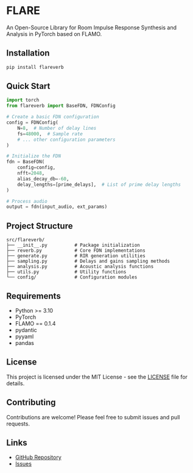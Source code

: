 # FLARE

An Open-Source Library for Room Impulse Response Synthesis and Analysis in PyTorch based on FLAMO.

## Installation

```bash
pip install flareverb
```

## Quick Start

```python
import torch
from flareverb import BaseFDN, FDNConfig

# Create a basic FDN configuration
config = FDNConfig(
    N=8,  # Number of delay lines
    fs=48000,  # Sample rate
    # ... other configuration parameters
)

# Initialize the FDN
fdn = BaseFDN(
    config=config,
    nfft=2048,
    alias_decay_db=-60,
    delay_lengths=[prime_delays],  # List of prime delay lengths
)

# Process audio
output = fdn(input_audio, ext_params)
```

## Project Structure

```
src/flareverb/
├── __init__.py          # Package initialization
├── reverb.py            # Core FDN implementations
├── generate.py          # RIR generation utilities
├── sampling.py          # Delays and gains sampling methods
├── analysis.py          # Acoustic analysis functions
├── utils.py             # Utility functions
└── config/              # Configuration modules
```

## Requirements

- Python >= 3.10
- PyTorch
- FLAMO == 0.1.4
- pydantic
- pyyaml
- pandas

## License

This project is licensed under the MIT License - see the [LICENSE](LICENSE) file for details.

## Contributing

Contributions are welcome! Please feel free to submit issues and pull requests.

## Links

- [GitHub Repository](https://github.com/gdalsanto/flare)
- [Issues](https://github.com/gdalsanto/flare/issues)
